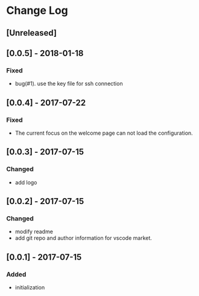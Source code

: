 # Change Log

## [Unreleased]

## [0.0.5] - 2018-01-18

### Fixed

- bug(#1). use the key file for ssh connection

## [0.0.4] - 2017-07-22

### Fixed

- The current focus on the welcome page can not load the configuration.

## [0.0.3] - 2017-07-15

### Changed

- add logo

## [0.0.2] - 2017-07-15

### Changed

- modify readme
- add git repo and author information for vscode market.

## [0.0.1] - 2017-07-15

### Added

- initialization